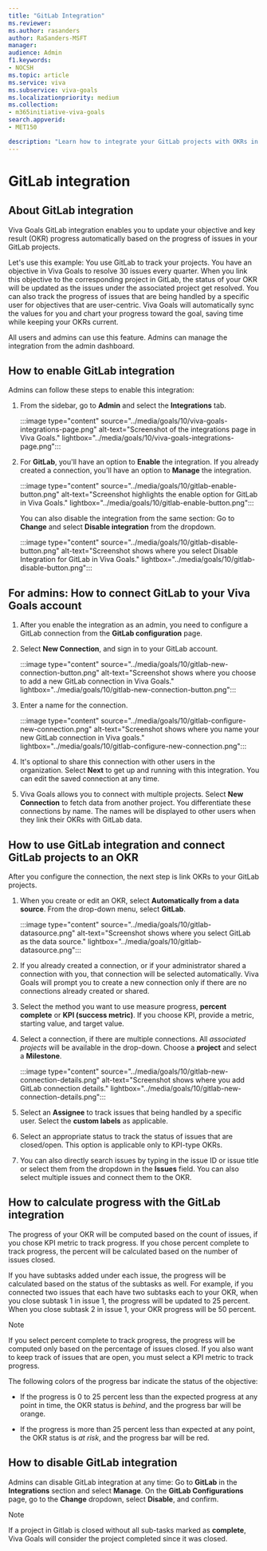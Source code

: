 ```yaml
---
title: "GitLab Integration"
ms.reviewer: 
ms.author: rasanders
author: RaSanders-MSFT
manager:
audience: Admin
f1.keywords:
- NOCSH
ms.topic: article
ms.service: viva
ms.subservice: viva-goals
ms.localizationpriority: medium
ms.collection:  
- m365initiative-viva-goals
search.appverid:
- MET150

description: "Learn how to integrate your GitLab projects with OKRs in Viva Goals."
---
```


# GitLab integration

## About GitLab integration

Viva Goals GitLab integration enables you to update your objective and key result (OKR) progress automatically based on the progress of issues in your GitLab projects.
  
Let's use this example: You use GitLab to track your projects. You have an objective in Viva Goals to resolve 30 issues every quarter. When you link this objective to the corresponding project in GitLab, the status of your OKR will be updated as the issues under the associated project get resolved. You can also track the progress of issues that are being handled by a specific user for objectives that are user-centric. Viva Goals will automatically sync the values for you and chart your progress toward the goal, saving time while keeping your OKRs current.
  
All users and admins can use this feature. Admins can manage the integration from the admin dashboard.

## How to enable GitLab integration

Admins can follow these steps to enable this integration:

1. From the sidebar, go to **Admin** and select the **Integrations** tab.
  
    :::image type="content" source="../media/goals/10/viva-goals-integrations-page.png" alt-text="Screenshot of the integrations page in Viva Goals." lightbox="../media/goals/10/viva-goals-integrations-page.png":::

2. For **GitLab**, you'll have an option to **Enable** the integration. If you already created a connection, you'll have an option to **Manage** the integration.
  
    :::image type="content" source="../media/goals/10/gitlab-enable-button.png" alt-text="Screenshot highlights the enable option for GitLab in Viva Goals." lightbox="../media/goals/10/gitlab-enable-button.png":::
  
   You can also disable the integration from the same section: Go to **Change** and select **Disable integration** from the dropdown.
    
   :::image type="content" source="../media/goals/10/gitlab-disable-button.png" alt-text="Screenshot shows where you select Disable Integration for GitLab in Viva Goals." lightbox="../media/goals/10/gitlab-disable-button.png"::: 

## For admins: How to connect GitLab to your Viva Goals account

1. After you enable the integration as an admin, you need to configure a GitLab connection from the **GitLab configuration** page.

2. Select **New Connection**, and sign in to your GitLab account.
  
    :::image type="content" source="../media/goals/10/gitlab-new-connection-button.png" alt-text="Screenshot shows where you choose to add a new GitLab connection in Viva Goals." lightbox="../media/goals/10/gitlab-new-connection-button.png":::

3. Enter a name for the connection.
  
    :::image type="content" source="../media/goals/10/gitlab-configure-new-connection.png" alt-text="Screenshot shows where you name your new GitLab connection in Viva goals." lightbox="../media/goals/10/gitlab-configure-new-connection.png":::

4. It's optional to share this connection with other users in the organization. Select **Next** to get up and running with this integration. You can edit the saved connection at any time.

5. Viva Goals allows you to connect with multiple projects. Select **New Connection** to fetch data from another project. You differentiate these connections by name. The names will be displayed to other users when they link their OKRs with GitLab data.

## How to use GitLab integration and connect GitLab projects to an OKR

After you configure the connection, the next step is link OKRs to your GitLab projects.

1. When you create or edit an OKR, select **Automatically from a data source**. From the drop-down menu, select **GitLab**.
  
    :::image type="content" source="../media/goals/10/gitlab-datasource.png" alt-text="Screenshot shows where you select GitLab as the data source." lightbox="../media/goals/10/gitlab-datasource.png":::

2. If you already created a connection, or if your administrator shared a connection with you, that connection will be selected automatically. Viva Goals will prompt you to create a new connection only if there are no connections already created or shared.

3. Select the method  you want to use measure progress, **percent complete** or **KPI (success metric)**. If you choose KPI, provide a metric, starting value, and target value.

4. Select a connection, if there are multiple connections. All *associated projects* will be available in the drop-down. Choose a **project** and select a **Milestone**.
  
    :::image type="content" source="../media/goals/10/gitlab-new-connection-details.png" alt-text="Screenshot shows where you add GitLab connection details." lightbox="../media/goals/10/gitlab-new-connection-details.png":::

5. Select an **Assignee** to track issues that being handled by a specific user. Select the **custom labels** as applicable.

6. Select an appropriate status to track the status of issues that are closed/open. This option is applicable only to KPI-type OKRs.

7. You can also directly search issues by typing in the issue ID or issue title or select them from the dropdown in the **Issues** field. You can also select multiple issues and connect them to the OKR.

## How to calculate progress with the GitLab integration

The progress of your OKR will be computed based on the count of issues, if you chose KPI metric to track progress. If you chose percent complete to track progress, the percent will be calculated based on the number of issues closed.

If you have subtasks added under each issue, the progress will be calculated based on the status of the subtasks as well. For example, if you connected two issues that each have two subtasks each to your OKR, when you close subtask 1 in issue 1, the progress will be updated to 25 percent. When you close subtask 2 in issue 1, your OKR progress will be 50 percent.

> [!NOTE]
> If you select percent complete to track progress, the progress will be computed only based on the percentage of issues closed. If you also want to keep track of issues that are open, you must select a KPI metric to track progress.

The following colors of the progress bar indicate the status of the objective:

- If the progress is 0 to 25 percent less than the expected progress at any point in time, the OKR status is *behind*, and the progress bar will be orange.

- If the progress is more than 25 percent less than expected at any point, the OKR status is *at risk*, and the progress bar will be red.

## How to disable GitLab integration

Admins can disable GitLab integration at any time: Go to **GitLab** in the **Integrations** section and select **Manage**. On the **GitLab Configurations** page, go to the **Change** dropdown, select **Disable**, and confirm.

> [!NOTE]
> If a project in Gitlab is closed without all sub-tasks marked as **complete**, Viva Goals will consider the project completed since it was closed.
